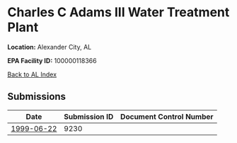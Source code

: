 # Charles C Adams III Water Treatment Plant

**Location:** Alexander City, AL

**EPA Facility ID:** 100000118366

[Back to AL Index](../../index.md)

## Submissions

| Date | Submission ID | Document Control Number |
|------|--------------|-------------------------|
| [1999-06-22](submissions/9230.md) | 9230 |  |
